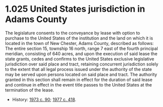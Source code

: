 1.025 United States jurisdiction in Adams County
================================================

The legislature consents to the conveyance by lease with option to purchase to the United States of the institution and the land on which it is located in the town of New Chester, Adams County, described as follows: The entire section 15, township 16 north, range 7 east of the fourth principal meridian, consisting of 640 acres, and upon the execution of said lease the state grants, cedes and confirms to the United States exclusive legislative jurisdiction over said place and tract, retaining concurrent jurisdiction solely to the extent that all legal process issued under the authority of the state may be served upon persons located on said place and tract. The authority granted in this section shall remain in effect for the duration of said lease and continue in effect in the event title passes to the United States at the termination of the lease.
+ History: [1973 c. 90](http://docs.legis.wisconsin.gov/document/acts/1973/90); [1977 c. 418](http://docs.legis.wisconsin.gov/document/acts/1973/90).
